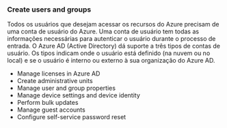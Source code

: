 ### Create users and groups
Todos os usuários que desejam acessar os recursos do Azure precisam de uma conta de usuário do Azure. Uma conta de usuário tem todas as informações necessárias para autenticar o usuário durante o processo de entrada. O Azure AD (Active Directory) dá suporte a três tipos de contas de usuário. Os tipos indicam onde o usuário está definido (na nuvem ou no local) e se o usuário é interno ou externo à sua organização do Azure AD.  


- Manage licenses in Azure AD
- Create administrative units
- Manage user and group properties
- Manage device settings and device identity
- Perform bulk updates
- Manage guest accounts
- Configure self-service password reset